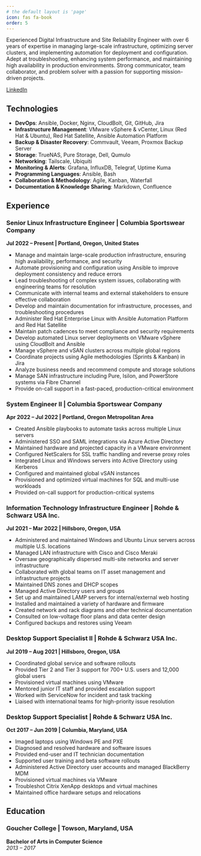 ```yaml
---
# the default layout is 'page'
icon: fas fa-book
order: 5
---
```


Experienced Digital Infrastructure and Site Reliability Engineer with over 6 years of expertise in managing large-scale infrastructure, optimizing server clusters, and implementing automation for deployment and configuration. Adept at troubleshooting, enhancing system performance, and maintaining high availability in production environments. Strong communicator, team collaborator, and problem solver with a passion for supporting mission-driven projects.

[LinkedIn](www.linkedin.com/in/branden-kaestner-02a17799)

## Technologies

- **DevOps**: Ansible, Docker, Nginx, CloudBolt, Git, GitHub, Jira  
- **Infrastructure Management**: VMware vSphere & vCenter, Linux (Red Hat & Ubuntu), Red Hat Satellite, Ansible Automation Platform  
- **Backup & Disaster Recovery**: Commvault, Veeam, Proxmox Backup Server  
- **Storage**: TrueNAS, Pure Storage, Dell, Qumulo  
- **Networking**: Tailscale, Ubiquiti  
- **Monitoring & Alerts**: Grafana, InfluxDB, Telegraf, Uptime Kuma  
- **Programming Languages**: Ansible, Bash  
- **Collaboration & Methodology**: Agile, Kanban, Waterfall  
- **Documentation & Knowledge Sharing**: Markdown, Confluence  

## Experience

### Senior Linux Infrastructure Engineer | Columbia Sportswear Company  
**Jul 2022 – Present | Portland, Oregon, United States**

- Manage and maintain large-scale production infrastructure, ensuring high availability, performance, and security  
- Automate provisioning and configuration using Ansible to improve deployment consistency and reduce errors  
- Lead troubleshooting of complex system issues, collaborating with engineering teams for resolution  
- Communicate with internal teams and external stakeholders to ensure effective collaboration  
- Develop and maintain documentation for infrastructure, processes, and troubleshooting procedures  
- Administer Red Hat Enterprise Linux with Ansible Automation Platform and Red Hat Satellite  
- Maintain patch cadences to meet compliance and security requirements  
- Develop automated Linux server deployments on VMware vSphere using CloudBolt and Ansible  
- Manage vSphere and vSAN clusters across multiple global regions  
- Coordinate projects using Agile methodologies (Sprints & Kanban) in Jira  
- Analyze business needs and recommend compute and storage solutions  
- Manage SAN infrastructure including Pure, Isilon, and PowerStore systems via Fibre Channel  
- Provide on-call support in a fast-paced, production-critical environment  

### System Engineer II | Columbia Sportswear Company  
**Apr 2022 – Jul 2022 | Portland, Oregon Metropolitan Area**

- Created Ansible playbooks to automate tasks across multiple Linux servers  
- Administered SSO and SAML integrations via Azure Active Directory  
- Maintained hardware and projected capacity in a VMware environment  
- Configured NetScalers for SSL traffic handling and reverse proxy roles  
- Integrated Linux and Windows servers into Active Directory using Kerberos  
- Configured and maintained global vSAN instances  
- Provisioned and optimized virtual machines for SQL and multi-use workloads  
- Provided on-call support for production-critical systems  

### Information Technology Infrastructure Engineer | Rohde & Schwarz USA Inc.  
**Jul 2021 – Mar 2022 | Hillsboro, Oregon, USA**

- Administered and maintained Windows and Ubuntu Linux servers across multiple U.S. locations  
- Managed LAN infrastructure with Cisco and Cisco Meraki  
- Oversaw geographically dispersed multi-site networks and server infrastructure  
- Collaborated with global teams on IT asset management and infrastructure projects  
- Maintained DNS zones and DHCP scopes  
- Managed Active Directory users and groups  
- Set up and maintained LAMP servers for internal/external web hosting  
- Installed and maintained a variety of hardware and firmware  
- Created network and rack diagrams and other technical documentation  
- Consulted on low-voltage floor plans and data center design  
- Configured backups and restores using Veeam  

### Desktop Support Specialist II | Rohde & Schwarz USA Inc.  
**Jul 2019 – Aug 2021 | Hillsboro, Oregon, USA**

- Coordinated global service and software rollouts  
- Provided Tier 2 and Tier 3 support for 700+ U.S. users and 12,000 global users  
- Provisioned virtual machines using VMware  
- Mentored junior IT staff and provided escalation support  
- Worked with ServiceNow for incident and task tracking  
- Liaised with international teams for high-priority issue resolution  

### Desktop Support Specialist | Rohde & Schwarz USA Inc.  
**Oct 2017 – Jun 2019 | Columbia, Maryland, USA**

- Imaged laptops using Windows PE and PXE  
- Diagnosed and resolved hardware and software issues  
- Provided end-user and IT technician documentation  
- Supported user training and beta software rollouts  
- Administered Active Directory user accounts and managed BlackBerry MDM  
- Provisioned virtual machines via VMware  
- Troubleshot Citrix XenApp desktops and virtual machines  
- Maintained office hardware setups and relocations  

## Education

### Goucher College | Towson, Maryland, USA  
**Bachelor of Arts in Computer Science**  
*2013 – 2017*
